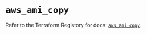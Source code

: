# `aws_ami_copy`

Refer to the Terraform Registory for docs: [`aws_ami_copy`](https://registry.terraform.io/providers/hashicorp/aws/5.14.0/docs/resources/ami_copy).
